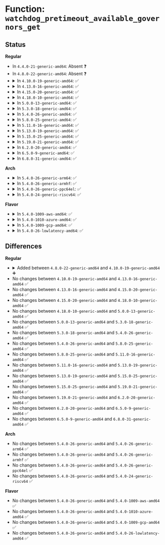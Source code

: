# Function: <code>watchdog_pretimeout_available_governors_get</code>

## Status
<b>Regular</b>
<ul>
<li>
In <code>4.4.0-21-generic-amd64</code>: Absent ❓
</li>
<li>
In <code>4.8.0-22-generic-amd64</code>: Absent ❓
</li>
<li>
<details>
<summary>In <code>4.10.0-19-generic-amd64</code>: ✅</summary>

```c
int watchdog_pretimeout_available_governors_get(char * buf)
```

```json
{
  "name": "watchdog_pretimeout_available_governors_get",
  "collision_type": "Unique Global",
  "inline_type": "No",
  "funcs": [
    {
      "addr": 18446744071586308560,
      "name": "watchdog_pretimeout_available_governors_get",
      "external": true,
      "loc": "drivers/watchdog/watchdog_pretimeout.c:55",
      "file": "drivers/watchdog/watchdog_pretimeout.c",
      "inline": "seen, unknown",
      "caller_inline": [],
      "caller_func": [
        "drivers/watchdog/watchdog_dev.c:pretimeout_available_governors_show"
      ]
    }
  ],
  "symbols": [
    {
      "addr": 18446744071586308560,
      "name": "watchdog_pretimeout_available_governors_get",
      "section": ".text",
      "bind": "STB_GLOBAL",
      "size": 121
    }
  ]
}
```
</details>
</li>
<li>
<details>
<summary>In <code>4.13.0-16-generic-amd64</code>: ✅</summary>

```c
int watchdog_pretimeout_available_governors_get(char * buf)
```

```json
{
  "name": "watchdog_pretimeout_available_governors_get",
  "collision_type": "Unique Global",
  "inline_type": "No",
  "funcs": [
    {
      "addr": 18446744071586407360,
      "name": "watchdog_pretimeout_available_governors_get",
      "external": true,
      "loc": "drivers/watchdog/watchdog_pretimeout.c:55",
      "file": "drivers/watchdog/watchdog_pretimeout.c",
      "inline": "seen, unknown",
      "caller_inline": [],
      "caller_func": [
        "drivers/watchdog/watchdog_dev.c:pretimeout_available_governors_show"
      ]
    }
  ],
  "symbols": [
    {
      "addr": 18446744071586407360,
      "name": "watchdog_pretimeout_available_governors_get",
      "section": ".text",
      "bind": "STB_GLOBAL",
      "size": 121
    }
  ]
}
```
</details>
</li>
<li>
<details>
<summary>In <code>4.15.0-20-generic-amd64</code>: ✅</summary>

```c
int watchdog_pretimeout_available_governors_get(char * buf)
```

```json
{
  "name": "watchdog_pretimeout_available_governors_get",
  "collision_type": "Unique Global",
  "inline_type": "No",
  "funcs": [
    {
      "addr": 18446744071586873664,
      "name": "watchdog_pretimeout_available_governors_get",
      "external": true,
      "loc": "drivers/watchdog/watchdog_pretimeout.c:55",
      "file": "drivers/watchdog/watchdog_pretimeout.c",
      "inline": "seen, unknown",
      "caller_inline": [],
      "caller_func": [
        "drivers/watchdog/watchdog_dev.c:pretimeout_available_governors_show"
      ]
    }
  ],
  "symbols": [
    {
      "addr": 18446744071586873664,
      "name": "watchdog_pretimeout_available_governors_get",
      "section": ".text",
      "bind": "STB_GLOBAL",
      "size": 121
    }
  ]
}
```
</details>
</li>
<li>
<details>
<summary>In <code>4.18.0-10-generic-amd64</code>: ✅</summary>

```c
int watchdog_pretimeout_available_governors_get(char * buf)
```

```json
{
  "name": "watchdog_pretimeout_available_governors_get",
  "collision_type": "Unique Global",
  "inline_type": "No",
  "funcs": [
    {
      "addr": 18446744071587167184,
      "name": "watchdog_pretimeout_available_governors_get",
      "external": true,
      "loc": "drivers/watchdog/watchdog_pretimeout.c:55",
      "file": "drivers/watchdog/watchdog_pretimeout.c",
      "inline": "seen, unknown",
      "caller_inline": [],
      "caller_func": [
        "drivers/watchdog/watchdog_dev.c:pretimeout_available_governors_show"
      ]
    }
  ],
  "symbols": [
    {
      "addr": 18446744071587167184,
      "name": "watchdog_pretimeout_available_governors_get",
      "section": ".text",
      "bind": "STB_GLOBAL",
      "size": 121
    }
  ]
}
```
</details>
</li>
<li>
<details>
<summary>In <code>5.0.0-13-generic-amd64</code>: ✅</summary>

```c
int watchdog_pretimeout_available_governors_get(char * buf)
```

```json
{
  "name": "watchdog_pretimeout_available_governors_get",
  "collision_type": "Unique Global",
  "inline_type": "No",
  "funcs": [
    {
      "addr": 18446744071587347136,
      "name": "watchdog_pretimeout_available_governors_get",
      "external": true,
      "loc": "drivers/watchdog/watchdog_pretimeout.c:55",
      "file": "drivers/watchdog/watchdog_pretimeout.c",
      "inline": "seen, unknown",
      "caller_inline": [],
      "caller_func": [
        "drivers/watchdog/watchdog_dev.c:pretimeout_available_governors_show"
      ]
    }
  ],
  "symbols": [
    {
      "addr": 18446744071587347136,
      "name": "watchdog_pretimeout_available_governors_get",
      "section": ".text",
      "bind": "STB_GLOBAL",
      "size": 121
    }
  ]
}
```
</details>
</li>
<li>
<details>
<summary>In <code>5.3.0-18-generic-amd64</code>: ✅</summary>

```c
int watchdog_pretimeout_available_governors_get(char * buf)
```

```json
{
  "name": "watchdog_pretimeout_available_governors_get",
  "collision_type": "Unique Global",
  "inline_type": "No",
  "funcs": [
    {
      "addr": 18446744071587618080,
      "name": "watchdog_pretimeout_available_governors_get",
      "external": true,
      "loc": "drivers/watchdog/watchdog_pretimeout.c:50",
      "file": "drivers/watchdog/watchdog_pretimeout.c",
      "inline": "seen, unknown",
      "caller_inline": [],
      "caller_func": [
        "drivers/watchdog/watchdog_dev.c:pretimeout_available_governors_show"
      ]
    }
  ],
  "symbols": [
    {
      "addr": 18446744071587618080,
      "name": "watchdog_pretimeout_available_governors_get",
      "section": ".text",
      "bind": "STB_GLOBAL",
      "size": 118
    }
  ]
}
```
</details>
</li>
<li>
<details>
<summary>In <code>5.4.0-26-generic-amd64</code>: ✅</summary>

```c
int watchdog_pretimeout_available_governors_get(char * buf)
```

```json
{
  "name": "watchdog_pretimeout_available_governors_get",
  "collision_type": "Unique Global",
  "inline_type": "No",
  "funcs": [
    {
      "addr": 18446744071587821648,
      "name": "watchdog_pretimeout_available_governors_get",
      "external": true,
      "loc": "drivers/watchdog/watchdog_pretimeout.c:50",
      "file": "drivers/watchdog/watchdog_pretimeout.c",
      "inline": "seen, unknown",
      "caller_inline": [],
      "caller_func": [
        "drivers/watchdog/watchdog_dev.c:pretimeout_available_governors_show"
      ]
    }
  ],
  "symbols": [
    {
      "addr": 18446744071587821648,
      "name": "watchdog_pretimeout_available_governors_get",
      "section": ".text",
      "bind": "STB_GLOBAL",
      "size": 118
    }
  ]
}
```
</details>
</li>
<li>
<details>
<summary>In <code>5.8.0-25-generic-amd64</code>: ✅</summary>

```c
int watchdog_pretimeout_available_governors_get(char * buf)
```

```json
{
  "name": "watchdog_pretimeout_available_governors_get",
  "collision_type": "Unique Global",
  "inline_type": "No",
  "funcs": [
    {
      "addr": 18446744071588668608,
      "name": "watchdog_pretimeout_available_governors_get",
      "external": true,
      "loc": "drivers/watchdog/watchdog_pretimeout.c:50",
      "file": "drivers/watchdog/watchdog_pretimeout.c",
      "inline": "seen, unknown",
      "caller_inline": [],
      "caller_func": [
        "drivers/watchdog/watchdog_dev.c:pretimeout_available_governors_show"
      ]
    }
  ],
  "symbols": [
    {
      "addr": 18446744071588668608,
      "name": "watchdog_pretimeout_available_governors_get",
      "section": ".text",
      "bind": "STB_GLOBAL",
      "size": 118
    }
  ]
}
```
</details>
</li>
<li>
<details>
<summary>In <code>5.11.0-16-generic-amd64</code>: ✅</summary>

```c
int watchdog_pretimeout_available_governors_get(char * buf)
```

```json
{
  "name": "watchdog_pretimeout_available_governors_get",
  "collision_type": "Unique Global",
  "inline_type": "No",
  "funcs": [
    {
      "addr": 18446744071588695536,
      "name": "watchdog_pretimeout_available_governors_get",
      "external": true,
      "loc": "drivers/watchdog/watchdog_pretimeout.c:50",
      "file": "drivers/watchdog/watchdog_pretimeout.c",
      "inline": "seen, unknown",
      "caller_inline": [],
      "caller_func": [
        "drivers/watchdog/watchdog_dev.c:pretimeout_available_governors_show"
      ]
    }
  ],
  "symbols": [
    {
      "addr": 18446744071588695536,
      "name": "watchdog_pretimeout_available_governors_get",
      "section": ".text",
      "bind": "STB_GLOBAL",
      "size": 118
    }
  ]
}
```
</details>
</li>
<li>
<details>
<summary>In <code>5.13.0-19-generic-amd64</code>: ✅</summary>

```c
int watchdog_pretimeout_available_governors_get(char * buf)
```

```json
{
  "name": "watchdog_pretimeout_available_governors_get",
  "collision_type": "Unique Global",
  "inline_type": "No",
  "funcs": [
    {
      "addr": 18446744071588581904,
      "name": "watchdog_pretimeout_available_governors_get",
      "external": true,
      "loc": "drivers/watchdog/watchdog_pretimeout.c:50",
      "file": "drivers/watchdog/watchdog_pretimeout.c",
      "inline": "seen, unknown",
      "caller_inline": [],
      "caller_func": [
        "drivers/watchdog/watchdog_dev.c:pretimeout_available_governors_show"
      ]
    }
  ],
  "symbols": [
    {
      "addr": 18446744071588581904,
      "name": "watchdog_pretimeout_available_governors_get",
      "section": ".text",
      "bind": "STB_GLOBAL",
      "size": 118
    }
  ]
}
```
</details>
</li>
<li>
<details>
<summary>In <code>5.15.0-25-generic-amd64</code>: ✅</summary>

```c
int watchdog_pretimeout_available_governors_get(char * buf)
```

```json
{
  "name": "watchdog_pretimeout_available_governors_get",
  "collision_type": "Unique Global",
  "inline_type": "No",
  "funcs": [
    {
      "addr": 18446744071589258000,
      "name": "watchdog_pretimeout_available_governors_get",
      "external": true,
      "loc": "drivers/watchdog/watchdog_pretimeout.c:51",
      "file": "drivers/watchdog/watchdog_pretimeout.c",
      "inline": "seen, unknown",
      "caller_inline": [],
      "caller_func": [
        "drivers/watchdog/watchdog_dev.c:pretimeout_available_governors_show"
      ]
    }
  ],
  "symbols": [
    {
      "addr": 18446744071589258000,
      "name": "watchdog_pretimeout_available_governors_get",
      "section": ".text",
      "bind": "STB_GLOBAL",
      "size": 118
    }
  ]
}
```
</details>
</li>
<li>
<details>
<summary>In <code>5.19.0-21-generic-amd64</code>: ✅</summary>

```c
int watchdog_pretimeout_available_governors_get(char * buf)
```

```json
{
  "name": "watchdog_pretimeout_available_governors_get",
  "collision_type": "Unique Global",
  "inline_type": "No",
  "funcs": [
    {
      "addr": 18446744071590726800,
      "name": "watchdog_pretimeout_available_governors_get",
      "external": true,
      "loc": "drivers/watchdog/watchdog_pretimeout.c:51",
      "file": "drivers/watchdog/watchdog_pretimeout.c",
      "inline": "seen, unknown",
      "caller_inline": [],
      "caller_func": [
        "drivers/watchdog/watchdog_dev.c:pretimeout_available_governors_show"
      ]
    }
  ],
  "symbols": [
    {
      "addr": 18446744071590726800,
      "name": "watchdog_pretimeout_available_governors_get",
      "section": ".text",
      "bind": "STB_GLOBAL",
      "size": 127
    }
  ]
}
```
</details>
</li>
<li>
<details>
<summary>In <code>6.2.0-20-generic-amd64</code>: ✅</summary>

```c
int watchdog_pretimeout_available_governors_get(char * buf)
```

```json
{
  "name": "watchdog_pretimeout_available_governors_get",
  "collision_type": "Unique Global",
  "inline_type": "No",
  "funcs": [
    {
      "addr": 18446744071592401520,
      "name": "watchdog_pretimeout_available_governors_get",
      "external": true,
      "loc": "drivers/watchdog/watchdog_pretimeout.c:51",
      "file": "drivers/watchdog/watchdog_pretimeout.c",
      "inline": "seen, unknown",
      "caller_inline": [],
      "caller_func": [
        "drivers/watchdog/watchdog_dev.c:pretimeout_available_governors_show"
      ]
    }
  ],
  "symbols": [
    {
      "addr": 18446744071592401520,
      "name": "watchdog_pretimeout_available_governors_get",
      "section": ".text",
      "bind": "STB_GLOBAL",
      "size": 127
    }
  ]
}
```
</details>
</li>
<li>
<details>
<summary>In <code>6.5.0-9-generic-amd64</code>: ✅</summary>

```c
int watchdog_pretimeout_available_governors_get(char * buf)
```

```json
{
  "name": "watchdog_pretimeout_available_governors_get",
  "collision_type": "Unique Global",
  "inline_type": "No",
  "funcs": [
    {
      "addr": 18446744071592830896,
      "name": "watchdog_pretimeout_available_governors_get",
      "external": true,
      "loc": "drivers/watchdog/watchdog_pretimeout.c:51",
      "file": "drivers/watchdog/watchdog_pretimeout.c",
      "inline": "seen, unknown",
      "caller_inline": [],
      "caller_func": [
        "drivers/watchdog/watchdog_dev.c:pretimeout_available_governors_show"
      ]
    }
  ],
  "symbols": [
    {
      "addr": 18446744071592830896,
      "name": "watchdog_pretimeout_available_governors_get",
      "section": ".text",
      "bind": "STB_GLOBAL",
      "size": 127
    }
  ]
}
```
</details>
</li>
<li>
<details>
<summary>In <code>6.8.0-31-generic-amd64</code>: ✅</summary>

```c
int watchdog_pretimeout_available_governors_get(char * buf)
```

```json
{
  "name": "watchdog_pretimeout_available_governors_get",
  "collision_type": "Unique Global",
  "inline_type": "No",
  "funcs": [
    {
      "addr": 18446744071593580272,
      "name": "watchdog_pretimeout_available_governors_get",
      "external": true,
      "loc": "drivers/watchdog/watchdog_pretimeout.c:51",
      "file": "drivers/watchdog/watchdog_pretimeout.c",
      "inline": "seen, unknown",
      "caller_inline": [],
      "caller_func": [
        "drivers/watchdog/watchdog_dev.c:pretimeout_available_governors_show"
      ]
    }
  ],
  "symbols": [
    {
      "addr": 18446744071593580272,
      "name": "watchdog_pretimeout_available_governors_get",
      "section": ".text",
      "bind": "STB_GLOBAL",
      "size": 127
    }
  ]
}
```
</details>
</li>
</ul>
<b>Arch</b>
<ul>
<li>
<details>
<summary>In <code>5.4.0-26-generic-arm64</code>: ✅</summary>

```c
int watchdog_pretimeout_available_governors_get(char * buf)
```

```json
{
  "name": "watchdog_pretimeout_available_governors_get",
  "collision_type": "Unique Global",
  "inline_type": "No",
  "funcs": [
    {
      "addr": 18446603336501039856,
      "name": "watchdog_pretimeout_available_governors_get",
      "external": true,
      "loc": "drivers/watchdog/watchdog_pretimeout.c:50",
      "file": "drivers/watchdog/watchdog_pretimeout.c",
      "inline": "seen, unknown",
      "caller_inline": [],
      "caller_func": [
        "drivers/watchdog/watchdog_dev.c:pretimeout_available_governors_show"
      ]
    }
  ],
  "symbols": [
    {
      "addr": 18446603336501039856,
      "name": "watchdog_pretimeout_available_governors_get",
      "section": ".text",
      "bind": "STB_GLOBAL",
      "size": 180
    }
  ]
}
```
</details>
</li>
<li>
<details>
<summary>In <code>5.4.0-26-generic-armhf</code>: ✅</summary>

```c
int watchdog_pretimeout_available_governors_get(char * buf)
```

```json
{
  "name": "watchdog_pretimeout_available_governors_get",
  "collision_type": "Unique Global",
  "inline_type": "No",
  "funcs": [
    {
      "addr": 3233554764,
      "name": "watchdog_pretimeout_available_governors_get",
      "external": true,
      "loc": "drivers/watchdog/watchdog_pretimeout.c:50",
      "file": "drivers/watchdog/watchdog_pretimeout.c",
      "inline": "seen, unknown",
      "caller_inline": [],
      "caller_func": [
        "drivers/watchdog/watchdog_dev.c:pretimeout_available_governors_show"
      ]
    }
  ],
  "symbols": [
    {
      "addr": 3233554764,
      "name": "watchdog_pretimeout_available_governors_get",
      "section": ".text",
      "bind": "STB_GLOBAL",
      "size": 132
    }
  ]
}
```
</details>
</li>
<li>
<details>
<summary>In <code>5.4.0-26-generic-ppc64el</code>: ✅</summary>

```c
int watchdog_pretimeout_available_governors_get(char * buf)
```

```json
{
  "name": "watchdog_pretimeout_available_governors_get",
  "collision_type": "Unique Global",
  "inline_type": "No",
  "funcs": [
    {
      "addr": 13835058055294521376,
      "name": "watchdog_pretimeout_available_governors_get",
      "external": true,
      "loc": "drivers/watchdog/watchdog_pretimeout.c:50",
      "file": "drivers/watchdog/watchdog_pretimeout.c",
      "inline": "seen, unknown",
      "caller_inline": [],
      "caller_func": [
        "drivers/watchdog/watchdog_dev.c:pretimeout_available_governors_show"
      ]
    }
  ],
  "symbols": [
    {
      "addr": 13835058055294521376,
      "name": "watchdog_pretimeout_available_governors_get",
      "section": ".text",
      "bind": "STB_GLOBAL",
      "size": 296
    }
  ]
}
```
</details>
</li>
<li>
<details>
<summary>In <code>5.4.0-24-generic-riscv64</code>: ✅</summary>

```c
int watchdog_pretimeout_available_governors_get(char * buf)
```

```json
{
  "name": "watchdog_pretimeout_available_governors_get",
  "collision_type": "Unique Global",
  "inline_type": "No",
  "funcs": [
    {
      "addr": 18446743936277775288,
      "name": "watchdog_pretimeout_available_governors_get",
      "external": true,
      "loc": "drivers/watchdog/watchdog_pretimeout.c:50",
      "file": "drivers/watchdog/watchdog_pretimeout.c",
      "inline": "seen, unknown",
      "caller_inline": [],
      "caller_func": [
        "drivers/watchdog/watchdog_dev.c:pretimeout_available_governors_show"
      ]
    }
  ],
  "symbols": [
    {
      "addr": 18446743936277775288,
      "name": "watchdog_pretimeout_available_governors_get",
      "section": ".text",
      "bind": "STB_GLOBAL",
      "size": 144
    }
  ]
}
```
</details>
</li>
</ul>
<b>Flavor</b>
<ul>
<li>
<details>
<summary>In <code>5.4.0-1009-aws-amd64</code>: ✅</summary>

```c
int watchdog_pretimeout_available_governors_get(char * buf)
```

```json
{
  "name": "watchdog_pretimeout_available_governors_get",
  "collision_type": "Unique Global",
  "inline_type": "No",
  "funcs": [
    {
      "addr": 18446744071587452624,
      "name": "watchdog_pretimeout_available_governors_get",
      "external": true,
      "loc": "drivers/watchdog/watchdog_pretimeout.c:50",
      "file": "drivers/watchdog/watchdog_pretimeout.c",
      "inline": "seen, unknown",
      "caller_inline": [],
      "caller_func": [
        "drivers/watchdog/watchdog_dev.c:pretimeout_available_governors_show"
      ]
    }
  ],
  "symbols": [
    {
      "addr": 18446744071587452624,
      "name": "watchdog_pretimeout_available_governors_get",
      "section": ".text",
      "bind": "STB_GLOBAL",
      "size": 118
    }
  ]
}
```
</details>
</li>
<li>
<details>
<summary>In <code>5.4.0-1010-azure-amd64</code>: ✅</summary>

```c
int watchdog_pretimeout_available_governors_get(char * buf)
```

```json
{
  "name": "watchdog_pretimeout_available_governors_get",
  "collision_type": "Unique Global",
  "inline_type": "No",
  "funcs": [
    {
      "addr": 18446744071587220816,
      "name": "watchdog_pretimeout_available_governors_get",
      "external": true,
      "loc": "drivers/watchdog/watchdog_pretimeout.c:50",
      "file": "drivers/watchdog/watchdog_pretimeout.c",
      "inline": "seen, unknown",
      "caller_inline": [],
      "caller_func": [
        "drivers/watchdog/watchdog_dev.c:pretimeout_available_governors_show"
      ]
    }
  ],
  "symbols": [
    {
      "addr": 18446744071587220816,
      "name": "watchdog_pretimeout_available_governors_get",
      "section": ".text",
      "bind": "STB_GLOBAL",
      "size": 118
    }
  ]
}
```
</details>
</li>
<li>
<details>
<summary>In <code>5.4.0-1009-gcp-amd64</code>: ✅</summary>

```c
int watchdog_pretimeout_available_governors_get(char * buf)
```

```json
{
  "name": "watchdog_pretimeout_available_governors_get",
  "collision_type": "Unique Global",
  "inline_type": "No",
  "funcs": [
    {
      "addr": 18446744071587777792,
      "name": "watchdog_pretimeout_available_governors_get",
      "external": true,
      "loc": "drivers/watchdog/watchdog_pretimeout.c:50",
      "file": "drivers/watchdog/watchdog_pretimeout.c",
      "inline": "seen, unknown",
      "caller_inline": [],
      "caller_func": [
        "drivers/watchdog/watchdog_dev.c:pretimeout_available_governors_show"
      ]
    }
  ],
  "symbols": [
    {
      "addr": 18446744071587777792,
      "name": "watchdog_pretimeout_available_governors_get",
      "section": ".text",
      "bind": "STB_GLOBAL",
      "size": 118
    }
  ]
}
```
</details>
</li>
<li>
<details>
<summary>In <code>5.4.0-26-lowlatency-amd64</code>: ✅</summary>

```c
int watchdog_pretimeout_available_governors_get(char * buf)
```

```json
{
  "name": "watchdog_pretimeout_available_governors_get",
  "collision_type": "Unique Global",
  "inline_type": "No",
  "funcs": [
    {
      "addr": 18446744071587891120,
      "name": "watchdog_pretimeout_available_governors_get",
      "external": true,
      "loc": "drivers/watchdog/watchdog_pretimeout.c:50",
      "file": "drivers/watchdog/watchdog_pretimeout.c",
      "inline": "seen, unknown",
      "caller_inline": [],
      "caller_func": [
        "drivers/watchdog/watchdog_dev.c:pretimeout_available_governors_show"
      ]
    }
  ],
  "symbols": [
    {
      "addr": 18446744071587891120,
      "name": "watchdog_pretimeout_available_governors_get",
      "section": ".text",
      "bind": "STB_GLOBAL",
      "size": 118
    }
  ]
}
```
</details>
</li>
</ul>

## Differences
<b>Regular</b>
<ul>
<li>
<details>
<summary>Added between <code>4.8.0-22-generic-amd64</code> and <code>4.10.0-19-generic-amd64</code> ➕</summary>

```c
int watchdog_pretimeout_available_governors_get(char * buf)
```
</details>
</li>
<li>
No changes between <code>4.10.0-19-generic-amd64</code> and <code>4.13.0-16-generic-amd64</code> ✅
</li>
<li>
No changes between <code>4.13.0-16-generic-amd64</code> and <code>4.15.0-20-generic-amd64</code> ✅
</li>
<li>
No changes between <code>4.15.0-20-generic-amd64</code> and <code>4.18.0-10-generic-amd64</code> ✅
</li>
<li>
No changes between <code>4.18.0-10-generic-amd64</code> and <code>5.0.0-13-generic-amd64</code> ✅
</li>
<li>
No changes between <code>5.0.0-13-generic-amd64</code> and <code>5.3.0-18-generic-amd64</code> ✅
</li>
<li>
No changes between <code>5.3.0-18-generic-amd64</code> and <code>5.4.0-26-generic-amd64</code> ✅
</li>
<li>
No changes between <code>5.4.0-26-generic-amd64</code> and <code>5.8.0-25-generic-amd64</code> ✅
</li>
<li>
No changes between <code>5.8.0-25-generic-amd64</code> and <code>5.11.0-16-generic-amd64</code> ✅
</li>
<li>
No changes between <code>5.11.0-16-generic-amd64</code> and <code>5.13.0-19-generic-amd64</code> ✅
</li>
<li>
No changes between <code>5.13.0-19-generic-amd64</code> and <code>5.15.0-25-generic-amd64</code> ✅
</li>
<li>
No changes between <code>5.15.0-25-generic-amd64</code> and <code>5.19.0-21-generic-amd64</code> ✅
</li>
<li>
No changes between <code>5.19.0-21-generic-amd64</code> and <code>6.2.0-20-generic-amd64</code> ✅
</li>
<li>
No changes between <code>6.2.0-20-generic-amd64</code> and <code>6.5.0-9-generic-amd64</code> ✅
</li>
<li>
No changes between <code>6.5.0-9-generic-amd64</code> and <code>6.8.0-31-generic-amd64</code> ✅
</li>
</ul>
<b>Arch</b>
<ul>
<li>
No changes between <code>5.4.0-26-generic-amd64</code> and <code>5.4.0-26-generic-arm64</code> ✅
</li>
<li>
No changes between <code>5.4.0-26-generic-amd64</code> and <code>5.4.0-26-generic-armhf</code> ✅
</li>
<li>
No changes between <code>5.4.0-26-generic-amd64</code> and <code>5.4.0-26-generic-ppc64el</code> ✅
</li>
<li>
No changes between <code>5.4.0-26-generic-amd64</code> and <code>5.4.0-24-generic-riscv64</code> ✅
</li>
</ul>
<b>Flavor</b>
<ul>
<li>
No changes between <code>5.4.0-26-generic-amd64</code> and <code>5.4.0-1009-aws-amd64</code> ✅
</li>
<li>
No changes between <code>5.4.0-26-generic-amd64</code> and <code>5.4.0-1010-azure-amd64</code> ✅
</li>
<li>
No changes between <code>5.4.0-26-generic-amd64</code> and <code>5.4.0-1009-gcp-amd64</code> ✅
</li>
<li>
No changes between <code>5.4.0-26-generic-amd64</code> and <code>5.4.0-26-lowlatency-amd64</code> ✅
</li>
</ul>
